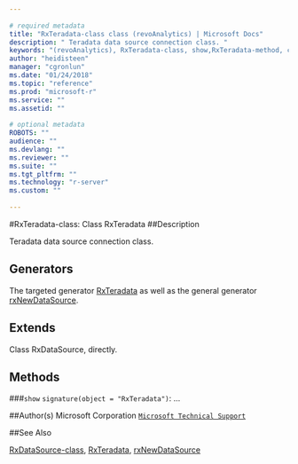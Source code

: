```yaml
--- 
 
# required metadata 
title: "RxTeradata-class class (revoAnalytics) | Microsoft Docs" 
description: " Teradata data source connection class. " 
keywords: "(revoAnalytics), RxTeradata-class, show,RxTeradata-method, classes" 
author: "heidisteen" 
manager: "cgronlun" 
ms.date: "01/24/2018" 
ms.topic: "reference" 
ms.prod: "microsoft-r" 
ms.service: "" 
ms.assetid: "" 
 
# optional metadata 
ROBOTS: "" 
audience: "" 
ms.devlang: "" 
ms.reviewer: "" 
ms.suite: "" 
ms.tgt_pltfrm: "" 
ms.technology: "r-server" 
ms.custom: "" 
 
--- 
```

 
 
 
 
 #RxTeradata-class: Class RxTeradata 
 ##Description
 
Teradata data source connection class.
 
 
 ## Generators 

 
The targeted generator [RxTeradata](RxTeradata.md) as well as the general generator
[rxNewDataSource](rxNew.md).
 
 ## Extends 

 
Class RxDataSource, directly.
 
 ## Methods 

 


###`show`
`signature(object = "RxTeradata")`: ...



 
 ##Author(s)
 Microsoft Corporation [`Microsoft Technical Support`](https://go.microsoft.com/fwlink/?LinkID=698556&clcid=0x409)
 
 
 ##See Also
 
[RxDataSource-class](RxDataSource-class.md),
[RxTeradata](RxTeradata.md),
[rxNewDataSource](rxNew.md)
   
 
